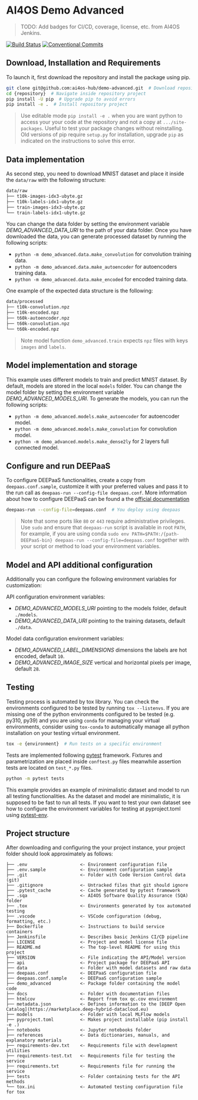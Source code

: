 # AI4OS Demo Advanced

> TODO: Add badges for CI/CD, coverage, license, etc. from AI4OS Jenkins.

[![Build Status](https://jenkins.services.ai4os.eu/buildStatus/icon?job=AI4OS-hub/demo-advanced/main)](https://jenkins.services.ai4os.eu/job/AI4OS-hub/job/demo-advanced/job/main/)
[![Conventional Commits](https://img.shields.io/badge/Conventional%20Commits-1.0.0-%23FE5196?logo=conventionalcommits&logoColor=white)](https://conventionalcommits.org)

## Download, Installation and Requirements

To launch it, first download the repository and install the package using pip.

```bash
git clone git@github.com:ai4os-hub/demo-advanced.git  # Download repository
cd {repository}  # Navigate inside repository project
pip install -U pip  # Upgrade pip to avoid errors
pip install -e .  # Install repository project
```

> Use editable mode `pip install -e .` when you are want python to access your
> your code at the repository and not a copy at `.../site-packages`. Useful to
> test your package changes without reinstalling.
> Old versions of pip require `setup.py` for installation, upgrade `pip` as
> indicated on the instructions to solve this error.

## Data implementation

As second step, you need to download MNIST dataset and place it inside the
`data/raw` with the following structure:

```bash
data/raw
├── t10k-images-idx3-ubyte.gz
├── t10k-labels-idx1-ubyte.gz
├── train-images-idx3-ubyte.gz
└── train-labels-idx1-ubyte.gz
```

You can change the data folder by setting the environment variable
_DEMO_ADVANCED_DATA_URI_ to the path of your data folder.
Once you have downloaded the data, you can generate processed dataset by
running the following scripts:

- `python -m demo_advanced.data.make_convolution` for convolution training data.
- `python -m demo_advanced.data.make_autoencoder` for autoencoders training data.
- `python -m demo_advanced.data.make_encoded` for encoded training data.

One example of the expected data structure is the following:

```bash
data/processed
├── t10k-convolution.npz
├── t10k-encoded.npz
├── t60k-autoencoder.npz
├── t60k-convolution.npz
└── t60k-encoded.npz
```

> Note model function `demo_advanced.train` expects `npz` files with keys
> `images` and `labels`.

## Model implementation and storage

This example uses different models to train and predict MNIST dataset.
By default, models are stored in the local `models` folder. You can change
the model folder by setting the environment variable _DEMO_ADVANCED_MODELS_URI_.
To generate the models, you can run the following scripts:

- `python -m demo_advanced.models.make_autoencoder` for autoencoder model.
- `python -m demo_advanced.models.make_convolution` for convolution model.
- `python -m demo_advanced.models.make_dense2ly` for 2 layers full connected model.

## Configure and run DEEPaaS

To configure DEEPaaS functionalities, create a copy from `deepaas.conf.sample`,
customize it with your preferred values and pass it to the run call as
`deepaas-run --config-file deepaas.conf`.
More information about how to configure DEEPaaS can be found a the
[official documentation](https://docs.deep-hybrid-datacloud.eu/projects/deepaas/en/stable/install/configuration/index.html)

```bash
deepaas-run --config-file=deepaas.conf  # You deploy using deepaas
```

> Note that some ports like `80` or `443` require administrative privileges.
> Use `sudo` and ensure that `deepaas-run` script is available in root `PATH`,
> for example, if you are using conda
> `sudo env PATH=$PATH:/{path-DEEPaaS-bin} deepaas-run --config-file=deepaas.conf`
> together with your script or method to load your environment variables.

## Model and API additional configuration

Additionally you can configure the following environment variables for customization:

API configuration environment variables:

- _DEMO_ADVANCED_MODELS_URI_ pointing to the models folder, default `./models`.
- _DEMO_ADVANCED_DATA_URI_ pointing to the training datasets, default `./data`.

Model data configuration environment variables:

- _DEMO_ADVANCED_LABEL_DIMENSIONS_ dimensions the labels are hot encoded, default `10`.
- _DEMO_ADVANCED_IMAGE_SIZE_ vertical and horizontal pixels per image, default `28`.

## Testing

Testing process is automated by tox library. You can check the environments
configured to be tested by running `tox --listenvs`. If you are missing one
of the python environments configured to be tested (e.g. py310, py39) and
you are using `conda` for managing your virtual environments, consider using
`tox-conda` to automatically manage all python installation on your testing
virtual environment.

```bash
tox -e {environment}  # Run tests on a specific environment
```

Tests are implemented following [pytest](https://docs.pytest.org) framework.
Fixtures and parametrization are placed inside `conftest.py` files meanwhile
assertion tests are located on `test_*.py` files.

```bash
python -m pytest tests
```

This example provides an example of minimalistic dataset and model to run
all testing functionalities. As the dataset and model are minimalistic, it is
supposed to be fast to run all tests. If you want to test your own dataset
see how to configure the environment variables for testing at pyproject.toml
using [pytest-env](https://pypi.org/project/pytest-env/).

## Project structure

After downloading and configuring the your project instance, your project
folder should look approximately as follows:

```
├── .env                    <- Environment configuration file
├── .env.sample             <- Environment configuration sample
├── .git                    <- Folder with Code Version Control data (git)
├── .gitignore              <- Untracked files that git should ignore
├── .pytest_cache           <- Cache generated by pytest framework
├── .sqa                    <- AI4OS Software Quality Assurance (SQA) folder
├── .tox                    <- Environments generated by tox automated testing
├── .vscode                 <- VSCode configuration (debug, formatting, etc.)
├── Dockerfile              <- Instructions to build service containers
├── Jenkinsfile             <- Describes basic Jenkins CI/CD pipeline
├── LICENSE                 <- Project and model license file
├── README.md               <- The top-level README for using this project
├── VERSION                 <- File indicating the API/Model version
├── api                     <- Project package for DEEPaaS API
├── data                    <- Folder with model datasets and raw data
├── deepaas.conf            <- DEEPaaS configuration file
├── deepaas.conf.sample     <- DEEPaaS configuration sample
├── demo_advanced           <- Package folder containing the model code
├── docs                    <- Folder with documentation files
├── htmlcov                 <- Report from tox qc.cov environment
├── metadata.json           <- Defines information to the [DEEP Open Catalog](https://marketplace.deep-hybrid-datacloud.eu)
├── models                  <- Folder with local MLFlow models
├── pyproject.toml          <- Makes project installable (pip install -e .)
├── notebooks               <- Jupyter notebooks folder
├── references              <- Data dictionaries, manuals, and explanatory materials
├── requirements-dev.txt    <- Requirements file with development utilities
├── requirements-test.txt   <- Requirements file for testing the service
├── requirements.txt        <- Requirements file for running the service
├── tests                   <- Folder containing tests for the API methods
└── tox.ini                 <- Automated testing configuration file for tox
```
